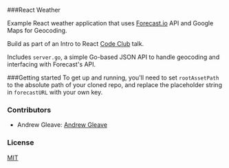 ###React Weather

Example React weather application that uses [Forecast.io](https://developer.forecast.io) API and Google Maps for Geocoding.

Build as part of an Intro to React [Code Club](http://codeclub.im) talk.

Includes `server.go`, a simple Go-based JSON API to handle geocoding and interfacing with Forecast's API.

###Getting started
To get up and running, you'll need to set `rootAssetPath` to the absolute path of your cloned repo, and replace the placeholder string in `forecastURL` with your own key.

### Contributors

 * Andrew Gleave: [Andrew Gleave](https://github.com/andrewgleave)

### License

  [MIT](LICENSE)
